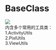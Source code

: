 # BaseClass
[![](https://jitpack.io/v/brokes6/BaseClass.svg)](https://jitpack.io/#brokes6/BaseClass)<br>
内含多个常用的工具类：<br>
  1.ActivityUtils<br>
  2.PixlUtils<br>
  3.ViewUtils<br>
